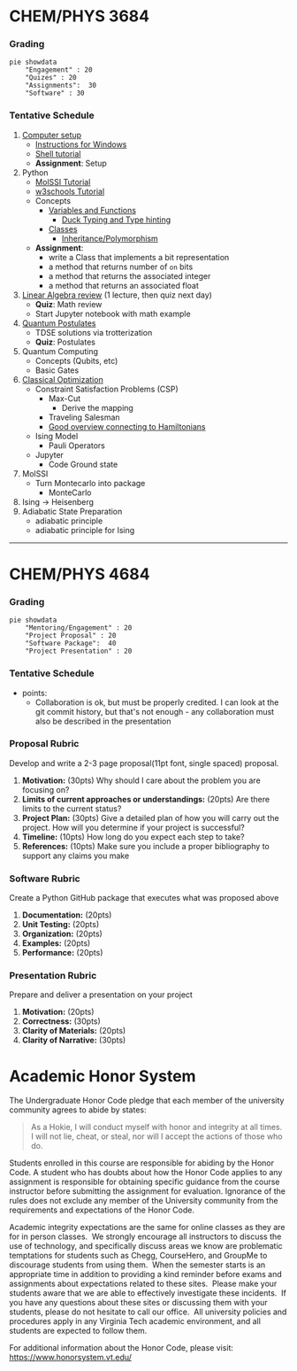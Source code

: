 # CHEM/PHYS 3684

### Grading
```mermaid
pie showdata
	"Engagement" : 20
	"Quizes" : 20
	"Assignments":  30
	"Software" : 30
```

### Tentative Schedule
1. [Computer setup](https://chem-phys-x684.github.io/python-package-best-practices/setup.html)
	- [Instructions for Windows](https://chem-phys-x684.github.io/python-package-best-practices/setup.html#WSL-install)
	- [Shell tutorial](https://swcarpentry.github.io/shell-novice/)
	- **Assignment**: Setup
1. Python
	- [MolSSI Tutorial](https://education.molssi.org/python_scripting_cms/01-introduction/index.html)
	- [w3schools Tutorial](https://www.w3schools.com/python/default.asp)
	- Concepts
		- [Variables and Functions](https://www.w3schools.com/python/python_variables.asp)
			- [Duck Typing and Type hinting](https://chem-phys-x684.github.io/python-package-best-practices/06-type-hinting/index.html)
		- [Classes](https://www.w3schools.com/python/python_classes.asp)
			- [Inheritance/Polymorphism](https://www.w3schools.com/python/python_inheritance.asp)
	- **Assignment**: 
		- write a Class that implements a bit representation
		- a method that returns number of `on` bits
		- a method that returns the associated integer
		- a method that returns an associated float
3. [Linear Algebra review](<./Linear Algebra.md>) (1 lecture, then quiz next day)
	- **Quiz**: Math review
	- Start Jupyter notebook with math example
4. [Quantum Postulates](Postulates/README.md)  
	- TDSE solutions via trotterization
	- **Quiz**: Postulates
5. Quantum Computing
	- Concepts (Qubits, etc)
	- Basic Gates
6. [Classical Optimization](CSP/README.md)
	- Constraint Satisfaction Problems (CSP)
		- Max-Cut
			- Derive the mapping
		- Traveling Salesman
		- [Good overview connecting to Hamiltonians](https://arxiv.org/pdf/1501.07030.pdf)
	- Ising Model
		- Pauli Operators
	- Jupyter
		- Code Ground state
7. MolSSI
	- Turn Montecarlo into package
		- MonteCarlo
8. Ising $\rightarrow$ Heisenberg 
9. Adiabatic State Preparation
	- adiabatic principle
	- adiabatic principle for Ising


---

# CHEM/PHYS 4684 

### Grading
```mermaid
pie showdata
	"Mentoring/Engagement" : 20
	"Project Proposal" : 20
	"Software Package":  40
	"Project Presentation" : 20
```

### Tentative Schedule
- points:
	- Collaboration is ok, but must be properly credited. I can look at the git commit history, but that's not enough - any collaboration must also be described in the presentation

### Proposal Rubric
Develop and write a 2-3 page proposal(11pt font, single spaced) proposal.

1. **Motivation:**  (30pts) 
   Why should I care about the problem you are focusing on? 
2. **Limits of current approaches or understandings:** (20pts) 
   Are there limits to the current status?
3. **Project Plan:** (30pts) 
   Give a detailed plan of how you will carry out the project. How will you determine if your project is successful?
4. **Timeline:** (10pts) 
   How long do you expect each step to take?
5. **References:** (10pts) 
   Make sure you include a proper bibliography to support any claims you make

### Software Rubric
Create a Python GitHub package that executes what was proposed above
1. **Documentation:** (20pts)
2. **Unit Testing:** (20pts)
3. **Organization:** (20pts)
4. **Examples:** (20pts)
5. **Performance:** (20pts)


### Presentation Rubric
Prepare and deliver a presentation on your project
1. **Motivation:** (20pts)
1. **Correctness:** (30pts)
2. **Clarity of Materials:** (20pts)
2. **Clarity of Narrative:** (30pts)


# Academic Honor System
The Undergraduate Honor Code pledge that each member of the university community agrees to abide by states:

>As a Hokie, I will conduct myself with honor and integrity at all times.  I will not lie, cheat, or steal, nor will I accept the actions of those who do.

Students enrolled in this course are responsible for abiding by the Honor Code. A student who has doubts about how the Honor Code applies to any assignment is responsible for obtaining specific guidance from the course instructor before submitting the assignment for evaluation. Ignorance of the rules does not exclude any member of the University community from the requirements and expectations of the Honor Code. 

Academic integrity expectations are the same for online classes as they are for in person classes.  We strongly encourage all instructors to discuss the use of technology, and specifically discuss areas we know are problematic temptations for students such as Chegg, CourseHero, and GroupMe to discourage students from using them.  When the semester starts is an appropriate time in addition to providing a kind reminder before exams and assignments about expectations related to these sites.  Please make your students aware that we are able to effectively investigate these incidents.  If you have any questions about these sites or discussing them with your students, please do not hesitate to call our office.  All university policies and procedures apply in any Virginia Tech academic environment, and all students are expected to follow them.

For additional information about the Honor Code, please visit: https://www.honorsystem.vt.edu/